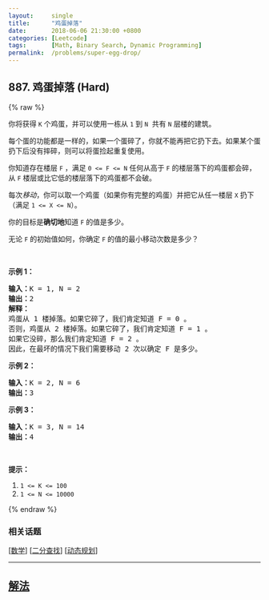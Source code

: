 ```yaml
---
layout:     single
title:      "鸡蛋掉落"
date:       2018-06-06 21:30:00 +0800
categories: [Leetcode]
tags:       [Math, Binary Search, Dynamic Programming]
permalink:  /problems/super-egg-drop/
---
```


## 887. 鸡蛋掉落 (Hard)

{% raw %}

<p>你将获得 <code>K</code> 个鸡蛋，并可以使用一栋从 <code>1</code> 到 <code>N</code>  共有 <code>N</code> 层楼的建筑。</p>

<p>每个蛋的功能都是一样的，如果一个蛋碎了，你就不能再把它扔下去。如果某个蛋扔下后没有摔碎，则可以将蛋捡起重复使用。</p>

<p>你知道存在楼层 <code>F</code> ，满足 <code>0 <= F <= N</code> 任何从高于 <code>F</code> 的楼层落下的鸡蛋都会碎，从 <code>F</code> 楼层或比它低的楼层落下的鸡蛋都不会破。</p>

<p>每次<em>移动</em>，你可以取一个鸡蛋（如果你有完整的鸡蛋）并把它从任一楼层 <code>X</code> 扔下（满足 <code>1 <= X <= N</code>）。</p>

<p>你的目标是<strong>确切地</strong>知道 <code>F</code> 的值是多少。</p>

<p>无论 <code>F</code> 的初始值如何，你确定 <code>F</code> 的值的最小移动次数是多少？</p>

<p> </p>

<ol>
</ol>

<p><strong>示例 1：</strong></p>

<pre>
<strong>输入：</strong>K = 1, N = 2
<strong>输出：</strong>2
<strong>解释：</strong>
鸡蛋从 1 楼掉落。如果它碎了，我们肯定知道 F = 0 。
否则，鸡蛋从 2 楼掉落。如果它碎了，我们肯定知道 F = 1 。
如果它没碎，那么我们肯定知道 F = 2 。
因此，在最坏的情况下我们需要移动 2 次以确定 F 是多少。
</pre>

<p><strong>示例 2：</strong></p>

<pre>
<strong>输入：</strong>K = 2, N = 6
<strong>输出：</strong>3
</pre>

<p><strong>示例 3：</strong></p>

<pre>
<strong>输入：</strong>K = 3, N = 14
<strong>输出：</strong>4
</pre>

<p> </p>

<p><strong>提示：</strong></p>

<ol>
	<li><code>1 <= K <= 100</code></li>
	<li><code>1 <= N <= 10000</code></li>
</ol>

{% endraw %}

### 相关话题
  [[数学](https://github.com/openset/leetcode/tree/master/tag/math/README.md)]
  [[二分查找](https://github.com/openset/leetcode/tree/master/tag/binary-search/README.md)]
  [[动态规划](https://github.com/openset/leetcode/tree/master/tag/dynamic-programming/README.md)]

---

## [解法](https://github.com/openset/leetcode/tree/master/problems/super-egg-drop)
